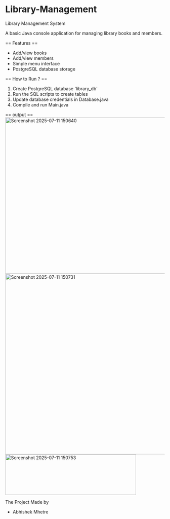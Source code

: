 # Library-Management
Library Management System

A basic Java console application for managing library books and members.

== Features ==
- Add/view books
- Add/view members
- Simple menu interface
- PostgreSQL database storage

== How to Run ? ==
1. Create PostgreSQL database 'library_db'
2. Run the SQL scripts to create tables
3. Update database credentials in Database.java
4. Compile and run Main.java

== output ==
<img width="555" height="494" alt="Screenshot 2025-07-11 150640" src="https://github.com/user-attachments/assets/f19b95a9-3c70-4bf0-8bf3-af8b76845573" />
<img width="605" height="570" alt="Screenshot 2025-07-11 150731" src="https://github.com/user-attachments/assets/4b7dd88d-6f01-4f57-83cb-0d8e2ce657a1" />
<img width="413" height="128" alt="Screenshot 2025-07-11 150753" src="https://github.com/user-attachments/assets/0af9d6d1-73fb-406b-b855-78063526a5e2" />




The Project Made by
- Abhishek Mhetre
